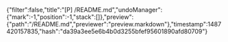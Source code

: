 {"filter":false,"title":"[P] /README.md","undoManager":{"mark":-1,"position":-1,"stack":[]},"preview":{"path":"/README.md","previewer":"preview.markdown"},"timestamp":1487420157835,"hash":"da39a3ee5e6b4b0d3255bfef95601890afd80709"}